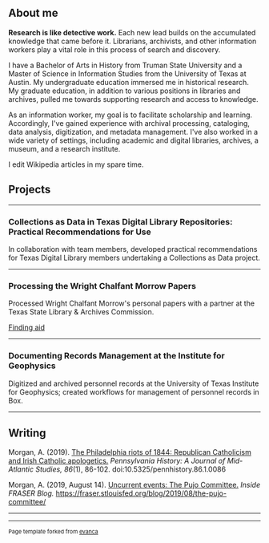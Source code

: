 ## About me

**Research is like detective work.** Each new lead builds on the accumulated knowledge that came before it. Librarians, archivists, and other information workers play a vital role in this process of search and discovery.

I have a Bachelor of Arts in History from Truman State University and a Master of Science in Information Studies from the University of Texas at Austin. My undergraduate education immersed me in historical research. My graduate education, in addition to various positions in libraries and archives, pulled me towards supporting research and access to knowledge. 

As an information worker, my goal is to facilitate scholarship and learning. Accordingly, I've gained experience with archival processing, cataloging, data analysis, digitization, and metadata management. I've also worked in a wide variety of settings, including academic and digital libraries, archives, a museum, and a research institute.

I edit Wikipedia articles in my spare time.

## Projects

---

### Collections as Data in Texas Digital Library Repositories: Practical Recommendations for Use

In collaboration with team members, developed practical recommendations for Texas Digital Library members undertaking a Collections as Data project.

---

### Processing the Wright Chalfant Morrow Papers

Processed Wright Chalfant Morrow's personal papers with a partner at the Texas State Library & Archives Commission.

[Finding aid](http://legacy.lib.utexas.edu/taro/tslac/90058/tsl-90058.html)

---

### Documenting Records Management at the Institute for Geophysics

Digitized and archived personnel records at the University of Texas Institute for Geophysics; created workflows for management of personnel records in Box. 

---

## Writing

Morgan, A. (2019). [The Philadelphia riots of 1844: Republican Catholicism and Irish Catholic apologetics.](https://www.jstor.org/stable/10.5325/pennhistory.86.1.0086?seq=1) *Pennsylvania History: A Journal of Mid-Atlantic Studies, 86*(1), 86-102. doi:10.5325/pennhistory.86.1.0086

Morgan, A. (2019, August 14). [Uncurrent events: The Pujo Committee.](https://fraser.stlouisfed.org/blog/2019/08/the-pujo-committee/) *Inside FRASER Blog.* https://fraser.stlouisfed.org/blog/2019/08/the-pujo-committee/

---




---
<p style="font-size:11px">Page template forked from <a href="https://github.com/evanca/quick-portfolio">evanca</a></p>
<!-- Remove above link if you don't want to attibute -->
